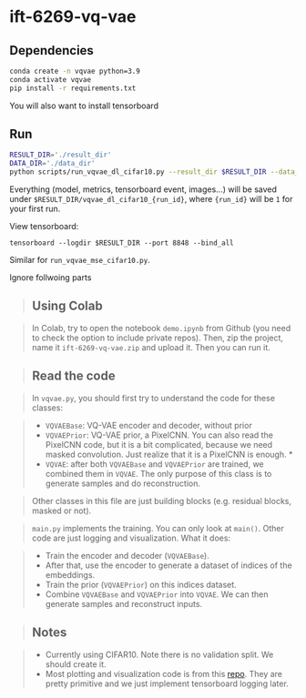 # ift-6269-vq-vae

## Dependencies

```sh
conda create -n vqvae python=3.9
conda activate vqvae
pip install -r requirements.txt
```

You will also want to install tensorboard

## Run

```sh
RESULT_DIR='./result_dir'
DATA_DIR='./data_dir'
python scripts/run_vqvae_dl_cifar10.py --result_dir $RESULT_DIR --data_dir $DATA_DIR
```

Everything (model, metrics, tensorboard event, images...) will be saved under `$RESULT_DIR/vqvae_dl_cifar10_{run_id}`, where `{run_id}` will be `1` for your first run.

View tensorboard:

```
tensorboard --logdir $RESULT_DIR --port 8848 --bind_all
```

Similar for `run_vqvae_mse_cifar10.py`.



Ignore follwoing parts
> ## Using Colab

> In Colab, try to open the notebook `demo.ipynb` from Github (you need to check the option to include private repos). Then, zip the project, name it `ift-6269-vq-vae.zip` and upload it. Then you can run it.


> ## Read the code



> In `vqvae.py`, you should first try to understand the code for these classes:

> * `VQVAEBase`: VQ-VAE encoder and decoder, without prior
> * `VQVAEPrior`: VQ-VAE prior, a PixelCNN. You can also read the PixelCNN code, but it is a bit complicated, because we need masked convolution. Just realize that it is a PixelCNN is enough. * 
> * `VQVAE`: after both `VQVAEBase` and `VQVAEPrior` are trained, we combined them in `VQVAE`. The only purpose of this class is to generate samples and do reconstruction.

> Other classes in this file are just building blocks (e.g. residual blocks, masked or not).

> `main.py` implements the training. You can only look at `main()`. Other code are just logging and visualization. What it does:

> * Train the encoder and decoder (`VQVAEBase`).
> * After that, use the encoder to generate a dataset of indices of the embeddings.
> * Train the prior (`VQVAEPrior`) on this indices dataset.
> * Combine `VQVAEBase` and `VQVAEPrior` into `VQVAE`. We can then generate samples and reconstruct inputs.


> ## Notes

> * Currently using CIFAR10. Note there is no validation split. We should create it.
> * Most plotting and visualization code is from this [repo](https://github.com/rll/deepul). They are pretty primitive and we just implement tensorboard logging later.
